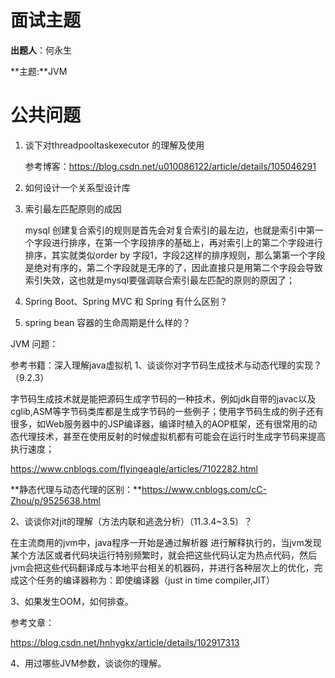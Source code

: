 # 面试主题

**出题人**：何永生

**主题:**JVM



# 公共问题

1. 谈下对threadpooltaskexecutor 的理解及使用

   参考博客：https://blog.csdn.net/u010086122/article/details/105046291

2. 如何设计一个关系型设计库

   

3. 索引最左匹配原则的成因

   mysql 创建复合索引的规则是首先会对复合索引的最左边，也就是索引中第一个字段进行排序，在第一个字段排序的基础上，再对索引上的第二个字段进行排序，其实就类似order by 字段1，字段2这样的排序规则，那么第第一个字段是绝对有序的，第二个字段就是无序的了，因此直接只是用第二个字段会导致索引失效，这也就是mysql要强调联合索引最左匹配的原则的原因了；

4. Spring Boot、Spring MVC 和 Spring 有什么区别？

   

5. spring bean 容器的生命周期是什么样的？



JVM 问题：

参考书籍：深入理解java虚拟机
1、谈谈你对字节码生成技术与动态代理的实现？（9.2.3）

​		字节码生成技术就是能把源码生成字节码的一种技术，例如jdk自带的javac以及cglib,ASM等字节码类库都是生成字节码的一些例子；使用字节码生成的例子还有很多，如Web服务器中的JSP编译器，编译时植入的AOP框架，还有很常用的动态代理技术，甚至在使用反射的时候虚拟机都有可能会在运行时生成字节码来提高执行速度；

https://www.cnblogs.com/flyingeagle/articles/7102282.html

**静态代理与动态代理的区别：**https://www.cnblogs.com/cC-Zhou/p/9525638.html

2、谈谈你对jit的理解（方法内联和逃逸分析）（11.3.4~3.5）？

在主流商用的jvm中，java程序一开始是通过解析器 进行解释执行的，当jvm发现某个方法区或者代码块运行特别频繁时，就会把这些代码认定为热点代码，然后jvm会把这些代码翻译成与本地平台相关的机器码，并进行各种层次上的优化，完成这个任务的编译器称为：即使编译器（just in time compiler,JIT）



3、如果发生OOM，如何排查。

参考文章：

https://blog.csdn.net/hnhygkx/article/details/102917313

4、用过哪些JVM参数，谈谈你的理解。